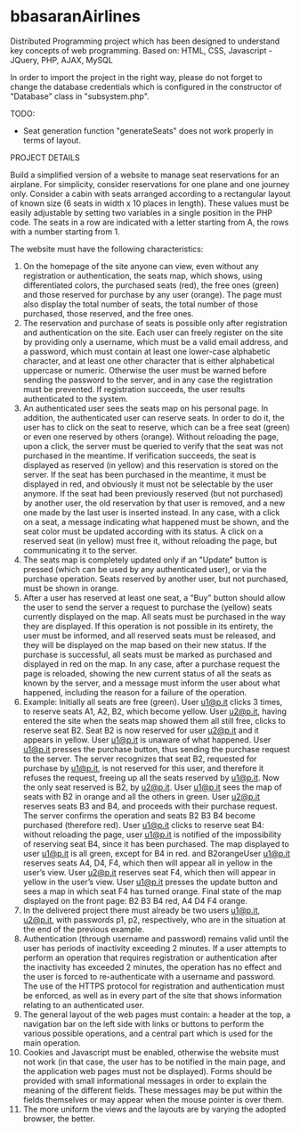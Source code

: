 # bbasaranAirlines
Distributed Programming project which has been designed to understand key concepts of web programming. Based on: HTML, CSS, Javascript - JQuery, PHP, AJAX, MySQL

In order to import the project in the right way, please do not forget to change the database credentials which is configured in the constructor of "Database" class in "subsystem.php".

TODO:
- Seat generation function "generateSeats" does not work properly in terms of layout.

PROJECT DETAILS

Build a simplified version of a website to manage seat reservations for an airplane. For simplicity, consider reservations for one plane and one journey only. Consider a cabin with seats arranged according to a rectangular layout of known size (6 seats in width x 10 places in length). These values must be easily adjustable by setting two variables in a single position in the PHP code. The seats in a row are indicated with a letter starting from A, the rows with a number starting from 1.

The website must have the following characteristics:
1. On the homepage of the site anyone can view, even without any registration or authentication, the seats map, which shows, using differentiated colors, the purchased seats (red), the free ones (green) and those reserved for purchase by any user (orange). The page must also display the total number of seats, the total number of those purchased, those reserved, and the free ones.
2. The reservation and purchase of seats is possible only after registration and authentication on the site. Each user can freely register on the site by providing only a username, which must be a valid email address, and a password, which must contain at least one lower-case alphabetic character, and at least one other character that is either alphabetical uppercase or numeric. Otherwise the user must be warned before sending the password to the server, and in any case the registration must be prevented. If registration succeeds, the user results authenticated to the system.
3. An authenticated user sees the seats map on his personal page. In addition, the authenticated user can reserve seats. In order to do it, the user has to click on the seat to reserve, which can be a free seat (green) or even one reserved by others (orange). Without reloading the page, upon a click, the server must be queried to verify that the seat was not purchased in the meantime. If verification succeeds, the seat is displayed as reserved (in yellow) and this reservation is stored on the server. If the seat has been purchased in the meantime, it must be displayed in red, and obviously it must not be selectable by the user anymore. If the seat had been previously reserved (but not purchased) by another user, the old reservation by that user is removed, and a new one made by the last user is inserted instead. In any case, with a click on a seat, a message indicating what happened must be shown, and the seat color must be updated according with its status. A click on a reserved seat (in yellow) must free it, without reloading the page, but communicating it to the server.
4. The seats map is completely updated only if an "Update" button is pressed (which can be used by any authenticated user), or via the purchase operation. Seats reserved by another user, but not purchased, must be shown in orange.
5. After a user has reserved at least one seat, a "Buy" button should allow the user to send the server a request to purchase the (yellow) seats currently displayed on the map. All seats must be purchased in the way they are displayed. If this operation is not possible in its entirety, the user must be informed, and all reserved seats must be released, and they will be displayed on the map based on their new status. If the purchase is successful, all seats must be marked as purchased and displayed in red on the map. In any case, after a purchase request the page is reloaded, showing the new current status of all the seats as known by the server, and a message must inform the user about what happened, including the reason for a failure of the operation.
6. Example:
Initially all seats are free (green).
User u1@p.it clicks 3 times, to reserve seats A1, A2, B2, which become yellow.
User u2@p.it, having entered the site when the seats map showed them all still free, clicks to reserve seat B2. Seat B2 is now reserved for user u2@p.it and it appears in yellow. User u1@p.it is unaware of what happened.
User u1@p.it presses the purchase button, thus sending the purchase request to the server. The server recognizes that seat B2, requested for purchase by u1@p.it, is not reserved for this user, and therefore it refuses the request, freeing up all the seats reserved by u1@p.it.
Now the only seat reserved is B2, by u2@p.it. User u1@p.it sees the map of seats with B2 in orange and all the others in green.
User u2@p.it reserves seats B3 and B4, and proceeds with their purchase request. The server confirms the operation and seats B2 B3 B4 become purchased (therefore red).
User u1@p.it clicks to reserve seat B4: without reloading the page, user u1@p.it is notified of the impossibility of reserving seat B4, since it has been purchased. The map displayed to user u1@p.it is all green, except for B4 in red. and B2orangeUser u1@p.it reserves seats A4, D4, F4, which then will appear all in yellow in the user’s view.
User u2@p.it reserves seat F4, which then will appear in yellow in the user’s view.
User u1@p.it presses the update button and sees a map in which seat F4 has turned orange.
Final state of the map displayed on the front page: B2 B3 B4 red, A4 D4 F4 orange.
7. In the delivered project there must already be two users u1@p.it, u2@p.it, with passwords p1, p2, respectively, who are in the situation at the end of the previous example.
8. Authentication (through username and password) remains valid until the user has periods of inactivity exceeding 2 minutes. If a user attempts to perform an operation that requires registration or authentication after the inactivity has exceeded 2 minutes, the operation has no effect and the user is forced to re-authenticate with a username and password.
The use of the HTTPS protocol for registration and authentication must be enforced, as well as in every part of the site that shows information relating to an authenticated user.
9. The general layout of the web pages must contain: a header at the top, a navigation bar on the left side with links or buttons to perform the various possible operations, and a central part which is used for the main operation.
10. Cookies and Javascript must be enabled, otherwise the website must not work (in that case, the user has to be notified in the main page, and the application web pages must not be displayed). Forms should be provided with small informational messages in order to explain the meaning of the different fields. These messages may be put within the fields themselves or may appear when the mouse pointer is over them.
11. The more uniform the views and the layouts are by varying the adopted browser, the better.
